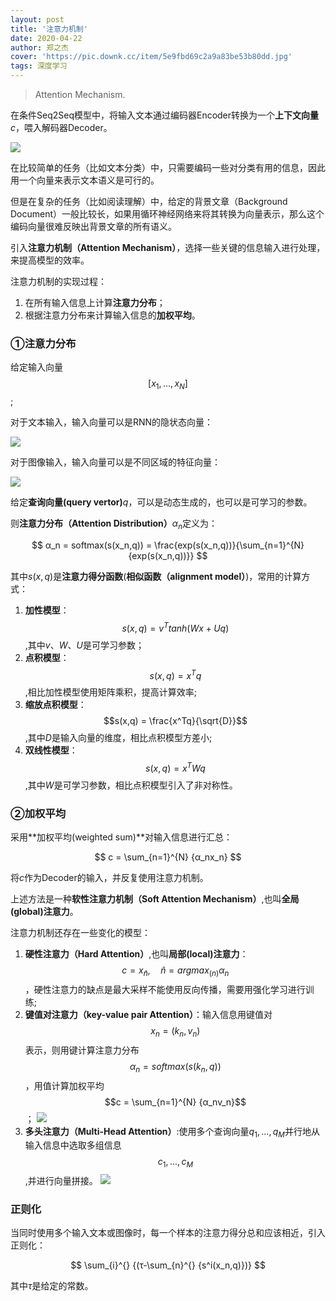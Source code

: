 ```yaml
---
layout: post
title: '注意力机制'
date: 2020-04-22
author: 郑之杰
cover: 'https://pic.downk.cc/item/5e9fbd69c2a9a83be53b80dd.jpg'
tags: 深度学习
---
```


> Attention  Mechanism.

在条件Seq2Seq模型中，将输入文本通过编码器Encoder转换为一个**上下文向量**$c$，喂入解码器Decoder。

![](https://pic.downk.cc/item/5e9ed899c2a9a83be5966fe5.jpg)

在比较简单的任务（比如文本分类）中，只需要编码一些对分类有用的信息，因此用一个向量来表示文本语义是可行的。

但是在复杂的任务（比如阅读理解）中，给定的背景文章（Background Document）一般比较长，如果用循环神经网络来将其转换为向量表示，那么这个编码向量很难反映出背景文章的所有语义。

引入**注意力机制（Attention Mechanism）**，选择一些关键的信息输入进行处理，来提高模型的效率。

注意力机制的实现过程：

1. 在所有输入信息上计算**注意力分布**；
2. 根据注意力分布来计算输入信息的**加权平均**。

### ①注意力分布
给定输入向量$$[x_1,...,x_N]$$;

对于文本输入，输入向量可以是RNN的隐状态向量：

![](https://pic.downk.cc/item/5e9fabb5c2a9a83be52dfb27.jpg)

对于图像输入，输入向量可以是不同区域的特征向量：

![](https://pic.downk.cc/item/5e9fab83c2a9a83be52de2b4.jpg)

给定**查询向量(query vertor)**$q$，可以是动态生成的，也可以是可学习的参数。

则**注意力分布（Attention Distribution）**$α_n$定义为：

$$ α_n = softmax(s(x_n,q)) = \frac{exp(s(x_n,q))}{\sum_{n=1}^{N} {exp(s(x_n,q))}} $$

其中$s(x,q)$是**注意力得分函数**(**相似函数（alignment model）**)，常用的计算方式：

1. **加性模型**：$$s(x,q) = v^Ttanh(Wx+Uq)$$,其中$v$、$W$、$U$是可学习参数；
2. **点积模型**：$$s(x,q) = x^Tq$$,相比加性模型使用矩阵乘积，提高计算效率;
3. **缩放点积模型**：$$s(x,q) = \frac{x^Tq}{\sqrt{D}}$$,其中$D$是输入向量的维度，相比点积模型方差小;
4. **双线性模型**：$$s(x,q) = x^TWq$$,其中$W$是可学习参数，相比点积模型引入了非对称性。

### ②加权平均
采用**加权平均(weighted sum)**对输入信息进行汇总：

$$ c = \sum_{n=1}^{N} {α_nx_n} $$

将$c$作为Decoder的输入，并反复使用注意力机制。

上述方法是一种**软性注意力机制（Soft Attention Mechanism）**,也叫**全局(global)注意力**。

注意力机制还存在一些变化的模型：
1. **硬性注意力（Hard Attention）**,也叫**局部(local)注意力**：$$ c = x_{\hat{n}}, \quad \hat{n} = argmax_{(n)}α_n $$，硬性注意力的缺点是最大采样不能使用反向传播，需要用强化学习进行训练;
2. **键值对注意力（key-value pair Attention）**：输入信息用键值对$$x_n = (k_n,v_n)$$表示，则用键计算注意力分布$$α_n = softmax(s(k_n,q))$$，用值计算加权平均$$c = \sum_{n=1}^{N} {α_nv_n}$$；
![](https://pic.downk.cc/item/5e9fbfa1c2a9a83be53d2b6a.jpg)
3. **多头注意力（Multi-Head Attention）**:使用多个查询向量$q_1,...,q_M$并行地从输入信息中选取多组信息$$c_1,...,c_M$$,并进行向量拼接。
![](https://pic.downk.cc/item/5e9fc024c2a9a83be53d7ad2.jpg)

### 正则化
当同时使用多个输入文本或图像时，每一个样本的注意力得分总和应该相近，引入正则化：

$$ \sum_{i}^{} {(τ-\sum_{n}^{} {s^i(x_n,q)})} $$

其中$τ$是给定的常数。
